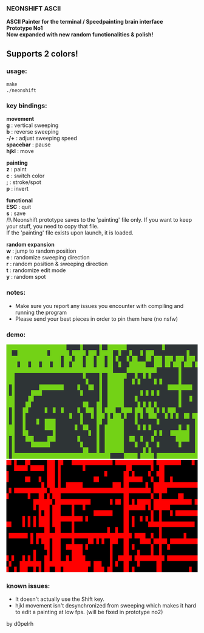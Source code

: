 ### NEONSHIFT ASCII

**ASCII Painter for the terminal / Speedpainting brain interface**\
**Prototype No1**\
**Now expanded with new random functionalities & polish!**

## Supports 2 colors!

### usage:

```
make
./neonshift
```

### key bindings:

**movement**\
**g** : vertical sweeping\
**b** : reverse sweeping\
**-/+** : adjust sweeping speed\
**spacebar** : pause\
**hjkl** : move

**painting**\
**z** : paint\
**c** : switch color\
**;** : stroke/spot\
**p** : invert

**functional**\
**ESC** : quit\
**s** : save\
/!\ Neonshift prototype saves to the 'painting' file only. If you want to keep your stuff, you need to copy that file.\
If the 'painting' file exists upon launch, it is loaded.

**random expansion**\
**w** : jump to random position\
**e** : randomize sweeping direction\
**r** : random position & sweeping direction\
**t** : randomize edit mode\
**y** : random spot

### notes:

- Make sure you report any issues you encounter with compiling and running the program
- Please send your best pieces in order to pin them here (no nsfw)

### demo:

![demo ascii](https://raw.githubusercontent.com/hllcngn/neonshift/main/demo_ascii.png)
![expansion demo ascii](https://raw.githubusercontent.com/hllcngn/neonshift/main/expansion_demo_ascii.png)

### known issues:

- It doesn't actually use the Shift key.
- hjkl movement isn't desynchronized from sweeping which makes it hard to edit a painting at low fps. (will be fixed in prototype no2)

by d0pelrh
